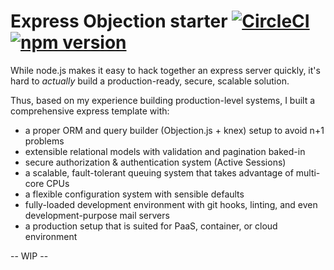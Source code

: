# Express Objection starter [![CircleCI](https://circleci.com/gh/JaneJeon/express-objection-starter.svg?style=shield)](https://circleci.com/gh/JaneJeon/express-objection-starter) [![npm version](https://badge.fury.io/js/express-objection-starter.svg)](https://badge.fury.io/js/express-objection-starter)

While node.js makes it easy to hack together an express server quickly, it's hard to _actually_ build a production-ready, secure, scalable solution.

Thus, based on my experience building production-level systems, I built a comprehensive express template with:

- a proper ORM and query builder (Objection.js + knex) setup to avoid n+1 problems
- extensible relational models with validation and pagination baked-in
- secure authorization & authentication system (Active Sessions)
- a scalable, fault-tolerant queuing system that takes advantage of multi-core CPUs
- a flexible configuration system with sensible defaults
- fully-loaded development environment with git hooks, linting, and even development-purpose mail servers
- a production setup that is suited for PaaS, container, or cloud environment

-- WIP --

